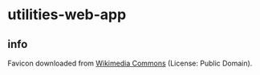 # utilities-web-app

## info

Favicon downloaded from [Wikimedia Commons](https://commons.wikimedia.org/wiki/File:Bulbgraph.svg) (License: Public Domain).
